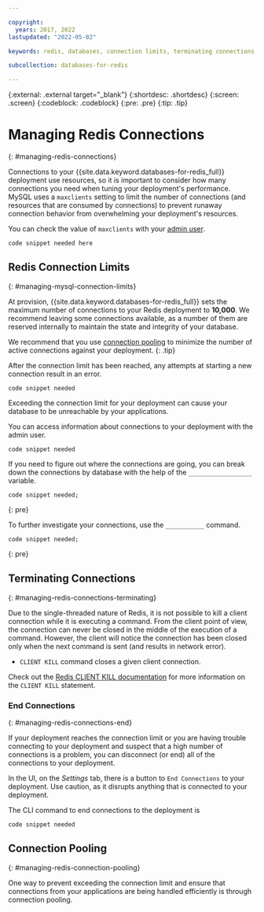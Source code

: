 ```yaml
---

copyright:
  years: 2017, 2022
lastupdated: "2022-05-02"

keywords: redis, databases, connection limits, terminating connections, connection pooling

subcollection: databases-for-redis

---
```


{:external: .external target="_blank"}
{:shortdesc: .shortdesc}
{:screen: .screen}
{:codeblock: .codeblock}
{:pre: .pre}
{:tip: .tip}

# Managing Redis Connections
{: #managing-redis-connections}

Connections to your {{site.data.keyword.databases-for-redis_full}} deployment use resources, so it is important to consider how many connections you need when tuning your deployment's performance. MySQL uses a `maxclients` setting to limit the number of connections (and resources that are consumed by connections) to prevent runaway connection behavior from overwhelming your deployment's resources.

You can check the value of `maxclients` with your [admin user](/docs/databases-for-redis?topic=databases-for-redis-user-management#the-admin-user).
```shell
code snippet needed here
```

## Redis Connection Limits 
{: #managing-mysql-connection-limits}

At provision, {{site.data.keyword.databases-for-redis_full}} sets the maximum number of connections to your Redis deployment to **10,000**. We recommend leaving some connections available, as a number of them are reserved internally to maintain the state and integrity of your database. 

We recommend that you use [connection pooling](#managing-redis-connection-pooling) to minimize the number of active connections against your deployment.
{: .tip}

After the connection limit has been reached, any attempts at starting a new connection result in an error. 

```shell
code snippet needed
```
Exceeding the connection limit for your deployment can cause your database to be unreachable by your applications.

You can access information about connections to your deployment with the admin user.
```shell
code snippet needed

```

If you need to figure out where the connections are going, you can break down the connections by database with the help of the `__________________` variable.
``` shell
code snippet needed;
```
{: pre}

To further investigate your connections, use the `___________` command.
```shell
code snippet needed;
```
{: pre}

## Terminating Connections
{: #managing-redis-connections-terminating}

Due to the single-threaded nature of Redis, it is not possible to kill a client connection while it is executing a command. From the client point of view, the connection can never be closed in the middle of the execution of a command. However, the client will notice the connection has been closed only when the next command is sent (and results in network error).

- `CLIENT KILL` command closes a given client connection. 

Check out the [Redis CLIENT KILL documentation](https://redis.io/commands/client-kill/) for more information on the `CLIENT KILL` statement.

### End Connections
{: #managing-redis-connections-end}

If your deployment reaches the connection limit or you are having trouble connecting to your deployment and suspect that a high number of connections is a problem, you can disconnect (or end) all of the connections to your deployment. 

In the UI, on the _Settings_ tab, there is a button to `End Connections` to your deployment. Use caution, as it disrupts anything that is connected to your deployment.

The CLI command to end connections to the deployment is 
```shell
code snippet needed
```

## Connection Pooling
{: #managing-redis-connection-pooling}

One way to prevent exceeding the connection limit and ensure that connections from your applications are being handled efficiently is through connection pooling.

